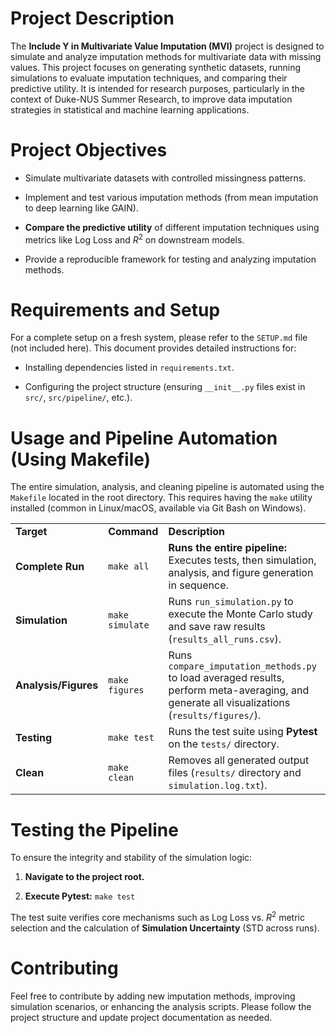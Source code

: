 # Project Description

The **Include Y in Multivariate Value Imputation (MVI)** project is designed to simulate and analyze imputation methods for multivariate data with missing values. This project focuses on generating synthetic datasets, running simulations to evaluate imputation techniques, and comparing their predictive utility. It is intended for research purposes, particularly in the context of Duke-NUS Summer Research, to improve data imputation strategies in statistical and machine learning applications.

# Project Objectives

- Simulate multivariate datasets with controlled missingness patterns.
    
- Implement and test various imputation methods (from mean imputation to deep learning like GAIN).
    
- **Compare the predictive utility** of different imputation techniques using metrics like Log Loss and $R^2$ on downstream models.
    
- Provide a reproducible framework for testing and analyzing imputation methods.
    

# Requirements and Setup

For a complete setup on a fresh system, please refer to the `SETUP.md` file (not included here). This document provides detailed instructions for:

- Installing dependencies listed in `requirements.txt`.
    
- Configuring the project structure (ensuring `__init__.py` files exist in `src/`, `src/pipeline/`, etc.).
    

# Usage and Pipeline Automation (Using Makefile)

The entire simulation, analysis, and cleaning pipeline is automated using the `Makefile` located in the root directory. This requires having the `make` utility installed (common in Linux/macOS, available via Git Bash on Windows).

|   |   |   |
|---|---|---|
|**Target**|**Command**|**Description**|
|**Complete Run**|`make all`|**Runs the entire pipeline:** Executes tests, then simulation, analysis, and figure generation in sequence.|
|**Simulation**|`make simulate`|Runs `run_simulation.py` to execute the Monte Carlo study and save raw results (`results_all_runs.csv`).|
|**Analysis/Figures**|`make figures`|Runs `compare_imputation_methods.py` to load averaged results, perform meta-averaging, and generate all visualizations (`results/figures/`).|
|**Testing**|`make test`|Runs the test suite using **Pytest** on the `tests/` directory.|
|**Clean**|`make clean`|Removes all generated output files (`results/` directory and `simulation.log.txt`).|

# Testing the Pipeline

To ensure the integrity and stability of the simulation logic:

1. **Navigate to the project root.**
    
2. **Execute Pytest:** `make test`
    

The test suite verifies core mechanisms such as $\text{Log Loss}$ vs. $R^2$ metric selection and the calculation of **Simulation Uncertainty** ($\text{STD}$ across runs).

# Contributing

Feel free to contribute by adding new imputation methods, improving simulation scenarios, or enhancing the analysis scripts. Please follow the project structure and update project documentation as needed.